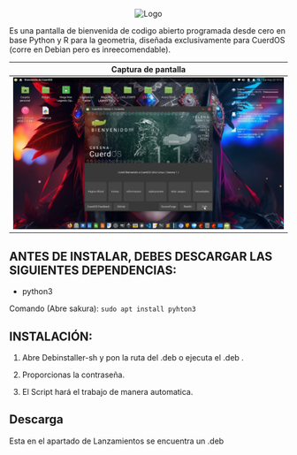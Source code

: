 <!-- Logo -->
<p align="center">
  <img src="/img/yen.png" alt="Logo" width="300" height="300">
</p>

Es una pantalla de bienvenida de codigo abierto programada desde cero en base Python y R para la geometria, diseñada exclusivamente para CuerdOS (corre en Debian pero es inreecomendable).

| Captura de pantalla |
| ------------------ |
| ![Standard Edition](/img/yel1.1.png) |

## ANTES DE INSTALAR, DEBES DESCARGAR LAS SIGUIENTES DEPENDENCIAS:

- python3

Comando (Abre sakura): `sudo apt install pyhton3`

## INSTALACIÓN:

1. Abre Debinstaller-sh y pon la ruta del .deb o ejecuta el .deb .

2. Proporcionas la contraseña.

3. El Script hará el trabajo de manera automatica.

## Descarga
Esta en el apartado de Lanzamientos se encuentra un .deb
